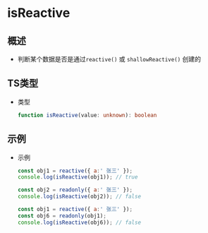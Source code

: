 # isReactive

## 概述

  - 判断某个数据是否是通过`reactive()` 或 `shallowReactive()` 创建的

## TS类型

  - 类型

    ```typescript
    function isReactive(value: unknown): boolean
    ```

## 示例

  - 示例

    ```js
    const obj1 = reactive({ a:' 张三' });
    console.log(isReactive(obj1)); // true

    ```

    ```js
    const obj2 = readonly({ a:' 张三' });
    console.log(isReactive(obj2)); // false
    ```

    ```js
    const obj1 = reactive({ a:' 张三' });
    const obj6 = readonly(obj1);
    console.log(isReactive(obj6)); // false
    ```
